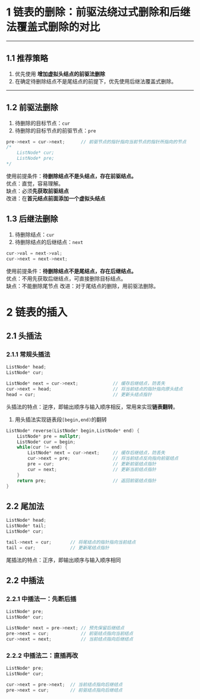# 1 链表的删除：**前驱法绕过式删除和后继法覆盖式删除的对比**
----------------
## 1.1 推荐策略
1) 优先使用 **增加虚拟头结点的前驱法删除**
2) 在确定待删除结点不是尾结点的前提下，优先使用后继法覆盖式删除。
----------------
## 1.2 前驱法删除
1) 待删除的目标节点：`cur`
2) 待删除的目标节点的前驱节点：`pre`
```C++
pre->next = cur->next;      // 前驱节点的指针指向当前节点的指针所指向的节点
/*
    ListNode* cur;
    ListNode* pre;
*/
```
使用前提条件：**待删除结点不是头结点，存在前驱结点。**    
优点：直觉，容易理解。    
缺点：必须**先获取前驱结点**    
改进：在**首元结点前面添加一个虚拟头结点**
## 1.3 后继法删除
1) 待删除结点：`cur`
2) 待删除结点的后继结点：`next`
```C++
cur->val = next->val;
cur->next = next->next;
```
使用前提条件：**待删除结点不是尾结点，存在后继结点。**    
优点：不用先获取后继结点，可直接删除目标结点。    
缺点：不能删除尾节点
改进：对于尾结点的删除，用前驱法删除。

# 2 链表的插入
## 2.1 头插法
### 2.1.1 常规头插法
```C++
ListNode* head;
ListNode* cur;

ListNode* next = cur->next;             // 缓存后继结点，防丢失
cur->next = head;                       // 将当前结点的指针指向原头结点
head = cur;                             // 更新头结点指针
```
头插法的特点：逆序，即输出顺序与输入顺序相反，常用来实现**链表翻转**。
1) 用头插法实现链表段`[begin,end)`的翻转
```C++
ListNode* reverse(ListNode* begin,ListNode* end) {
    ListNode* pre = nullptr;
    ListNode* cur = begin;
    while(cur != end) {
        ListNode* next = cur->next;     // 缓存后继结点，防丢失
        cur->next = pre;                // 将当前结点反向指向前驱结点
        pre = cur;                      // 更新前驱结点指针
        cur = next;                     // 更新当前结点指针
    }
    return pre;                         // 返回前驱结点指针
}

```
## 2.2 尾加法
```C++
ListNode* head;
ListNode* tail;
ListNode* cur;

tail->next = cur;       // 将尾结点的指针指向当前结点
tail = cur;             // 更新尾结点指针
```
尾插法的特点：正序，即输出顺序与输入顺序相同
## 2.2 中插法
### 2.2.1 中插法一：先断后插
```C++
ListNode* pre;
ListNode* cur;

ListNode* next = pre->next; // 预先保留后继结点
pre->next = cur;            // 前驱结点指向当前结点
cur->next = next;           // 当前结点指向后继结点
```
### 2.2.2 中插法二：直插再改
```C++
ListNode* pre;
ListNode* cur;

cur->next = pre->next;  // 当前结点指向后继结点
pre->next = cur;        // 前驱结点指向后继结点
```